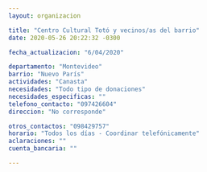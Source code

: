 ```yaml
---
layout: organizacion

title: "Centro Cultural Totó y vecinos/as del barrio"
date: 2020-05-26 20:22:32 -0300

fecha_actualizacion: "6/04/2020"

departamento: "Montevideo"
barrio: "Nuevo París"
actividades: "Canasta"
necesidades: "Todo tipo de donaciones"
necesidades_especificas: ""
telefono_contacto: "097426604"
direccion: "No corresponde"

otros_contactos: "098429757"
horario: "Todos los días - Coordinar telefónicamente"
aclaraciones: ""
cuenta_bancaria: ""

---
```

